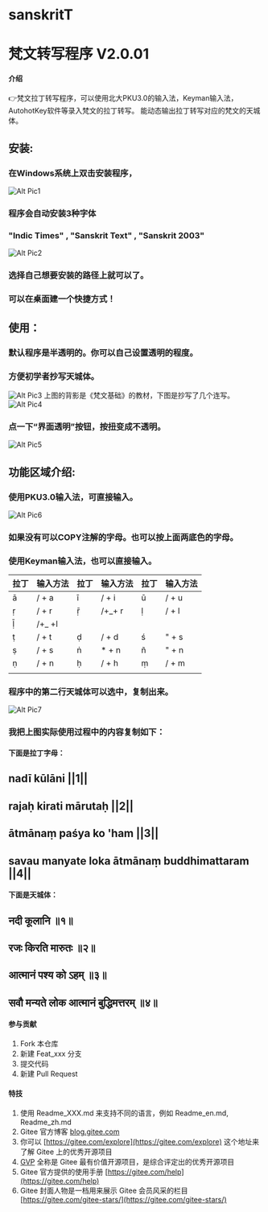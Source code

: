 # sanskritT
# 梵文转写程序 V2.0.01
#### 介绍
👉梵文拉丁转写程序，可以使用北大PKU3.0的输入法，Keyman输入法，AutohotKey软件等录入梵文的拉丁转写。
能动态输出拉丁转写对应的梵文的天城体。

## 安装:
### 在Windows系统上双击安装程序，
![Alt Pic1](sf02-1.jpg)
### 程序会自动安装3种字体
### "Indic Times" , "Sanskrit Text" , "Sanskrit 2003"
![Alt Pic2](sf02-2.jpg)
### 选择自己想要安装的路径上就可以了。
### 可以在桌面建一个快捷方式！

## 使用：

### 默认程序是半透明的。你可以自己设置透明的程度。
### 方便初学者抄写天城体。
![Alt Pic3](sf02-3.jpg)
上图的背影是《梵文基础》的教材，下图是抄写了几个连写。
![Alt Pic4](sf02-4.jpg)
### 点一下“界面透明”按钮，按扭变成不透明。
![Alt Pic5](sf02-5.jpg)

## 功能区域介绍:
### 使用PKU3.0输入法，可直接输入。
![Alt Pic6](sf02-6.jpg)
### 如果没有可以COPY注解的字母。也可以按上面两底色的字母。

### 使用Keyman输入法，也可以直接输入。
|拉丁|输入方法|拉丁|输入方法|拉丁|输入方法|
|----|--------|----|--------|----|--------|
| ā  | / + a  | ī  | / + i  | ū  | / + u  |
| ṛ  | / + r  | ṝ  | /+_+ r | ḷ  | / + l  |
| ḹ  | /+_ +l |    |        |    |        |
| ṭ  | / + t  | ḍ  | / + d  | ś  | " + s  |
| ṣ  | / + s  | ṅ  | * + n  | ñ  | " + n  |
| ṇ  | / + n  | ḥ  | / + h  | ṃ  | / + m  |
|  |  |  |  |  |  |

### 程序中的第二行天城体可以选中，复制出来。
![Alt Pic7](sf02-7.jpg)
### 我把上图实际使用过程中的内容复制如下：
#### 下面是拉丁字母：
## nadī kūlāni ||1|| 
## rajaḥ kirati mārutaḥ ||2|| 
## ātmānaṃ paśya ko 'ham ||3|| 
## savau manyate loka ātmānaṃ buddhimattaram ||4||
#### 下面是天城体：
## नदी कूलानि ॥१॥ 
## रजः किरति मारुतः ॥२॥ 
## आत्मानं पश्य को ऽहम् ॥३॥ 
## सवौ मन्यते लोक आत्मानं बुद्धिमत्तरम् ॥४॥

#### 参与贡献

1.  Fork 本仓库
2.  新建 Feat_xxx 分支
3.  提交代码
4.  新建 Pull Request

#### 特技

1.  使用 Readme\_XXX.md 来支持不同的语言，例如 Readme\_en.md, Readme\_zh.md
2.  Gitee 官方博客 [blog.gitee.com](https://blog.gitee.com)
3.  你可以 [https://gitee.com/explore](https://gitee.com/explore) 这个地址来了解 Gitee 上的优秀开源项目
4.  [GVP](https://gitee.com/gvp) 全称是 Gitee 最有价值开源项目，是综合评定出的优秀开源项目
5.  Gitee 官方提供的使用手册 [https://gitee.com/help](https://gitee.com/help)
6.  Gitee 封面人物是一档用来展示 Gitee 会员风采的栏目 [https://gitee.com/gitee-stars/](https://gitee.com/gitee-stars/)
